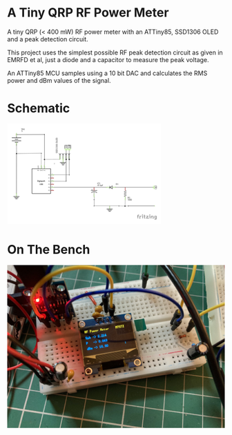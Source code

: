 # A Tiny QRP RF Power Meter

A tiny QRP (< 400 mW) RF power meter with an ATTiny85, SSD1306 OLED and a peak detection circuit.

This project uses the simplest possible RF peak detection circuit as given in EMRFD et al, just a diode and a capacitor to measure the peak voltage.

An ATTiny85 MCU samples using a 10 bit DAC and calculates the RMS power and dBm values of the signal.

# Schematic

![Circuitschematic](QRP_Power_Meter_Schematic.png?raw=true "Schematic")

# On The Bench

![Circuit on bread board](breadboard.jpeg?raw=true "QRP Power Meter")
